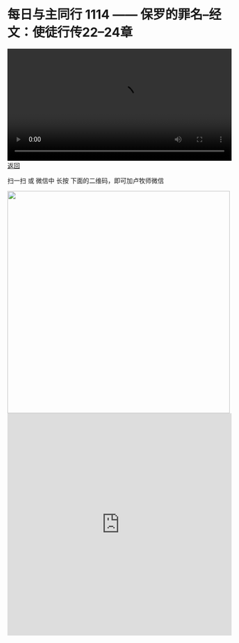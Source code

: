# 每日与主同行 1114 —— 保罗的罪名–经文：使徒行传22–24章

<video width='100%' controls src='https://go2024.simai.life/api?redirect=https://r2.savefamily.net/@pastorpaulqiankunlu618/e7qX37jkYek.mp4?metric=PastorLu%26keyword=webpage%26type=video%26bot=26%26to=webpage'></video>
<a href='../daily.html'> 返回 </a>
<p>扫一扫 或 微信中 长按 下面的二维码，即可加卢牧师微信</p>
<img src='https://r2.savefamily.net/OVagt1.JPG' width='500px' />



<iframe width="100%" height="500" src="https://www.youtube.com/embed/e7qX37jkYek?si=zz5OCgHQvyW71w8c&amp;controls=0" title="YouTube video player" frameborder="0" allow="accelerometer; autoplay; clipboard-write; encrypted-media; gyroscope; picture-in-picture; web-share" referrerpolicy="strict-origin-when-cross-origin" allowfullscreen></iframe>